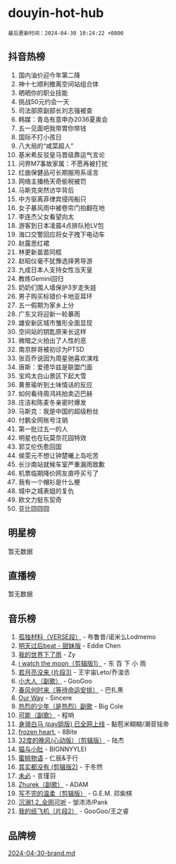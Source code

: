 # douyin-hot-hub

`最后更新时间：2024-04-30 10:24:22 +0800`

## 抖音热榜

1. 国内油价迎今年第二降
1. 神十七顺利撤离空间站组合体
1. 晒晒你的职业技能
1. 挑战50元约会一天
1. 司法部原副部长刘志强被查
1. 韩媒：青岛有意申办2036夏奥会
1. 五一见面吧我带胃你带钱
1. 国际不打小孩日
1. 八大局的“咸菜超人”
1. 基米希反驳皇马晋级靠运气言论
1. 问界M7事故家属：不愿再被打扰
1. 红曲保健品可长期服用系谣言
1. 网络主播杨天奇偷税被罚
1. 马斯克突然访华背后
1. 中方驱离菲律宾侵闯船只
1. 女子暴风雨中被卷帘门拍翻在地
1. 李连杰父女看望向太
1. 游客到日本凌晨4点排队抢LV包
1. 海口交警回应将女子拽下电动车
1. 赵露思红裙
1. 林更新苗苗同框
1. 赵昭仪毫不犹豫选择男导游
1. 九成日本人支持女性当天皇
1. 教练Gemini回归
1. 奶奶们围人墙保护3岁走失娃
1. 男子购买标错价卡地亚耳环
1. 五一假期为家乡上分
1. 广东又将迎新一轮暴雨
1. 雄安新区城市雏形全面显现
1. 空间站的钥匙原来长这样
1. 微暗之火拍出了人性的恶
1. 南京胖哥被初诊为PTSD
1. 张百乔说因为周星驰喜欢演戏
1. 唐斯：爱德华兹是联盟门面
1. 宝鸡太白山景区下起大雪
1. 黄景瑜听到土味情话的反应
1. 如何看待周鸿祎拍卖迈巴赫
1. 庄洁和陈麦冬亲密时爆发
1. 马斯克：我是中国的超级粉丝
1. 付鹏全网账号注销
1. 第一批过五一的人
1. 明星也在玩莫奈花园特效
1. 郭艾伦伤愈回国
1. 侯雯元不想让钟楚曦上岛吃苦
1. 长沙南站就候车室严重漏雨致歉
1. 机票临期降价网友直呼买亏了
1. 我有一个帽衫是什么梗
1. 城中之城表姐的复仇
1. 欧文力挺东契奇
1. 亚比囧囧囧

## 明星榜

暂无数据

## 直播榜

暂无数据

## 音乐榜

1. [孤独材料（VERSE段）](https://sf5-hl-cdn-tos.douyinstatic.com/obj/tos-cn-ve-2774/ocX7glDNHYlwFeYrGQfBZoThtvPWy8tCCEBGKQ) - 布鲁昔/诺米么Lodmemo
1. [明天过后beat - 甜妹版](https://sf5-hl-cdn-tos.douyinstatic.com/obj/tos-cn-ve-2774/osMLYeeoMm04CZyaI91XUDF8OzLRLgePKALGHI) - Eddie Chen
1. [我的世界下了雨](https://sf5-hl-cdn-tos.douyinstatic.com/obj/tos-cn-ve-2774/o85sBiwXIByH9bWIMAEEOoiQ1o1m9Afn15BspE) - Zy
1. [i watch the moon（剪辑版1）](https://sf5-hl-cdn-tos.douyinstatic.com/obj/tos-cn-ve-2774/o0I9mSChzHZANMJIEBfkCQzzg6N5WAcVtqft9P) - 东 百 下 小 雨
1. [若月亮没来 (片段3)](https://sf3-cdn-tos.douyinstatic.com/obj/tos-cn-ve-2774/okfyEUsGW1B1ovJi5JiN9IjvAT2lMwA054GoEB) - 王宇宙Leto/乔浚丞
1. [小大人（副歌）](https://sf5-hl-cdn-tos.douyinstatic.com/obj/tos-cn-ve-2774/oIhaDwehWhLFsVIG7QIICLLazDNGJAGg5geeb4) - GooGoo
1. [春风何时来（等待命运安排）](https://sf3-cdn-tos.douyinstatic.com/obj/tos-cn-ve-2774/oICBNbD3gelMfB4WgiD1KI2jQtXZE2FgHLwtsl) - 巴扎黑
1. [Our Way](https://sf5-hl-cdn-tos.douyinstatic.com/obj/tos-cn-ve-2774/o8tPEkQgQNCe0DPeFwZzYrbqLlnzBBrYidWkEZ) - Sincere
1. [热烈的少年（是热烈）副歌](https://sf5-hl-cdn-tos.douyinstatic.com/obj/tos-cn-ve-2774/owVNI0CLDAUMtSz6TEYvfFBFL4UDFFhLfgK8fa) - Big Cole
1. [可能（副歌）](https://sf5-hl-cdn-tos.douyinstatic.com/obj/tos-cn-ve-2774/cde1731888894259b333569393c2fb51) - 程响
1. [身骑白马 (pay姐版) 已全网上线](https://sf5-hl-cdn-tos.douyinstatic.com/obj/tos-cn-ve-2774/oQLO5ZgLsFkaDhdIIveF2zUCgfweY0gWaH4AQG) - 黏苞米糊糊/潮音铭帝
1. [frozen heart.](https://sf3-cdn-tos.douyinstatic.com/obj/tos-cn-ve-2774/oIIWJfyjIACZA9zQMtnJ6hQQhFC4vhCupoRBsO) - 8Bite
1. [32度的晚风(心动版）（剪辑版）](https://sf5-hl-cdn-tos.douyinstatic.com/obj/tos-cn-ve-2774/owNyabsyWdzUulxhoJfK8IBXgp0UMQAHpvGh2B) - 陆杰
1. [猫与小肚](https://sf5-hl-cdn-tos.douyinstatic.com/obj/tos-cn-ve-2774/osZeoClMECgK8DYl6VebABgbchEtPYQjZEnRtd) - BIGNNYYLEI
1. [蜜桃物语](https://sf5-hl-cdn-tos.douyinstatic.com/obj/tos-cn-ve-2774/oIhOSCZtIACtYU4XQkngiW9kCBfVD1Fz9IYeqL) - 仁辰&于行
1. [其实都没有 (剪辑版2)](https://sf5-hl-cdn-tos.douyinstatic.com/obj/tos-cn-ve-2774/oEBNQenHZtBhxYjGgUDQk0BCHTigQafgFlbQ7k) - 于冬然
1. [未必](https://sf27-cdn-tos.douyinstatic.com/obj/tos-cn-ve-2774/ogntQMFnKQDZUgTCYuJgfLEtleYZZFxBQqhhFB) - 言瑾羽
1. [Zhurek（副歌）](https://sf3-cdn-tos.douyinstatic.com/obj/tos-cn-ve-2774/ooQm8FBZQDlf0btEYgVpCcSCQfrdJGBEKZYBGS) - ADAM
1. [写不完的温柔（剪辑版）](https://sf3-cdn-tos.douyinstatic.com/obj/tos-cn-ve-2774/oYBzzZQJ233GfwkemJJffAIWgeIYrjZfWhHTcG) - G.E.M. 邓紫棋
1. [沉溺1.2_全网可听](https://sf3-cdn-tos.douyinstatic.com/obj/tos-cn-ve-2774/ok2QoiBqsWAX9McZmWiI9gAB0EzwD4Xj6yfmtH) - 邹沛沛/Pank
1. [我的纸飞机（片段2）](https://sf3-cdn-tos.douyinstatic.com/obj/tos-cn-ve-2774/oM2ZrKcg2CD5AeRB2gkeXOFB1IxAGJdZPazYHf) - GooGoo/王之睿

## 品牌榜

[2024-04-30-brand.md](2024-04-30-brand.md)
